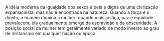 ﻿A idéia moderna da igualdade dos sexos é bela e digna de uma civilização expansionista, mas não é encontrada na natureza. Quando a força é o direito, o homem domina a mulher; quando mais justiça, paz e equidade prevalecem, ela gradualmente emerge da escravidão e da obscuridade. A posição social da mulher tem geralmente variado de modo inverso ao grau de militarismo em qualquer nação ou época.